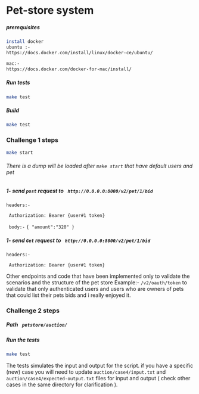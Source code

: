 # Pet-store system



##### prerequisites 
```bash
install docker
ubuntu :-
https://docs.docker.com/install/linux/docker-ce/ubuntu/

mac:-
https://docs.docker.com/docker-for-mac/install/

```

##### Run tests

```bash
make test
```

##### Build

```bash
make test
```

### Challenge 1 steps
```bash
make start
```
###### There is a dump will be loaded after ``make start`` that have default users and pet
##### 1- send `post` request to ``` http://0.0.0.0:8000/v2/pet/1/bid```
`` headers:- ``

`` Authorization: Bearer {user#1 token}``

`` body:-``
``{
    "amount":"320"
  }
``


##### 1- send `Get` request to ``` http://0.0.0.0:8000/v2/pet/1/bid```
`` headers:- ``

`` Authorization: Bearer {user#1 token}``


Other endpoints and code that have been implemented only to validate the scenarios and the structure of the pet store
Example:- `/v2/oauth/token` to validate that only authenticated users and users who are owners of pets that could list their pets bids and i really enjoyed it.



### Challenge 2 steps 
##### Path ` petstore/auction/`
##### Run the tests 
```bash
make test
```
The tests simulates the input and output for the script.
if you have a specific (new) case you will need to update `auction/case4/input.txt` and `auction/case4/expected-output.txt` files 
for input and output ( check other cases in the same directory for clarification ).